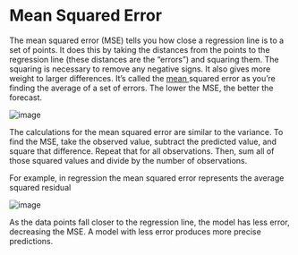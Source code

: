 # Mean Squared Error

The mean squared error (MSE) tells you how close a regression line is to a set of points. It does this by taking the distances from the points to the regression line (these distances are the “errors”) and squaring them. The squaring is necessary to remove any negative signs. It also gives more weight to larger differences. It’s called the [mean ](https://www.statisticshowto.com/mean/)squared error as you’re finding the average of a set of errors. The lower the MSE, the better the forecast.

![image](https://user-images.githubusercontent.com/78155475/194711506-423752be-a396-4dd1-90bd-82004d1cc4a4.png)

The calculations for the mean squared error are similar to the variance. To find the MSE, take the observed value, subtract the predicted value, and square that difference. Repeat that for all observations. Then, sum all of those squared values and divide by the number of observations.

For example, in regression the mean squared error represents the average squared residual

![image](https://user-images.githubusercontent.com/78155475/194711594-67ecd6cb-d9f9-42dc-b47f-3b154d4aff2d.png)

As the data points fall closer to the regression line, the model has less error, decreasing the MSE. A model with less error produces more precise predictions.






